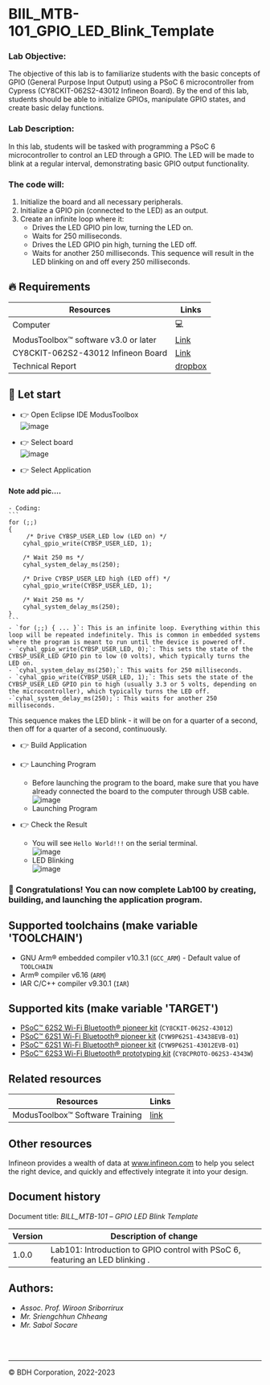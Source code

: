 # BIIL_MTB-101_GPIO_LED_Blink_Template
### Lab Objective:
The objective of this lab is to familiarize students with the basic concepts of GPIO (General Purpose Input Output) using a PSoC 6 microcontroller from Cypress (CY8CKIT-062S2-43012 Infineon Board). By the end of this lab, students should be able to initialize GPIOs, manipulate GPIO states, and create basic delay functions.

### Lab Description:
In this lab, students will be tasked with programming a PSoC 6 microcontroller to control an LED through a GPIO. The LED will be made to blink at a regular interval, demonstrating basic GPIO output functionality.

### The code will:
1. Initialize the board and all necessary peripherals.
2. Initialize a GPIO pin (connected to the LED) as an output.
3. Create an infinite loop where it:
    - Drives the LED GPIO pin low, turning the LED on.
    - Waits for 250 milliseconds.
    - Drives the LED GPIO pin high, turning the LED off.
    - Waits for another 250 milliseconds.
This sequence will result in the LED blinking on and off every 250 milliseconds.

## 🔥 Requirements
| Resources                                  | Links                                                                                                  |
|--------------------------------------------|--------------------------------------------------------------------------------------------------------|
| Computer                                   | 💻                                                                                                    |
| ModusToolbox™ software v3.0 or later       | [Link](https://www.infineon.com/modustoolbox)                                                         |
| CY8CKIT-062S2-43012 Infineon Board         | [Link](https://github.com/Advance-Innovation-Centre-AIC/BIIL_MTB-100_Hello_World_and_LED_Blinking_Programming_Template/assets/88732241/0215501d-b774-4045-8e64-ef49e28d8404) |
| Technical Report | [dropbox](https://www.dropbox.com/scl/fi/amaxc94pte0ut2i1r5ewx/Technical-Report-Lab00.paper?rlkey=b3xm3vrerz9xgv1glb30cvy9z&dl=0)



## 🚩 Let start
- 👉  Open Eclipse IDE ModusToolbox               
![image](https://github.com/Advance-Innovation-Centre-AIC/BIIL_MTB-100_Hello_World_and_LED_Blinking_Programming_Template/assets/88732241/276b5ee3-7752-488c-baa7-3b55f6615b27)                 

- 👉  Select board    
![image](https://github.com/Advance-Innovation-Centre-AIC/BIIL_MTB-100_Hello_World_and_LED_Blinking_Programming_Template/assets/88732241/df637b74-1bee-4c0c-9bdc-4b70d7f0cee8)

- 👉  Select Application         

#### Note add pic....

    - Coding:
    ```
    for (;;)
    {
      	 /* Drive CYBSP_USER_LED low (LED on) */
  		cyhal_gpio_write(CYBSP_USER_LED, 1);
  
  		/* Wait 250 ms */
  		cyhal_system_delay_ms(250);
  
  		/* Drive CYBSP_USER_LED high (LED off) */
  		cyhal_gpio_write(CYBSP_USER_LED, 1);
  
  		/* Wait 250 ms */
  		cyhal_system_delay_ms(250);
    }
    ```
    - `for (;;) { ... }`: This is an infinite loop. Everything within this loop will be repeated indefinitely. This is common in embedded systems where the program is meant to run until the device is powered off.
    - `cyhal_gpio_write(CYBSP_USER_LED, 0);`: This sets the state of the CYBSP_USER_LED GPIO pin to low (0 volts), which typically turns the LED on.
    - `cyhal_system_delay_ms(250);`: This waits for 250 milliseconds.
    - `cyhal_gpio_write(CYBSP_USER_LED, 1);`: This sets the state of the CYBSP_USER_LED GPIO pin to high (usually 3.3 or 5 volts, depending on the microcontroller), which typically turns the LED off.
    -`cyhal_system_delay_ms(250);`: This waits for another 250 milliseconds.

This sequence makes the LED blink - it will be on for a quarter of a second, then off for a quarter of a second, continuously.
- 👉  Build Application      

- 👉  Launching Program
  - Before launching the program to the board, make sure that you have already connected the board to the computer through USB cable.        
![image](https://github.com/Advance-Innovation-Centre-AIC/BIIL_MTB-100_Hello_World_and_LED_Blinking_Programming_Template/assets/88732241/7a6bb6ef-cb63-4613-98a1-42f9617ad724)
  - Launching Program    

- 👉  Check the Result
  - You will see `Hello World!!!` on the serial terminal.         
   ![image](https://github.com/Advance-Innovation-Centre-AIC/BIIL_MTB-100_Hello_World_and_LED_Blinking_Programming_Template/assets/88732241/2eb45911-1df7-4581-9e73-2e79c28364a5)
  - LED Blinking        
    ![image](https://github.com/Advance-Innovation-Centre-AIC/BIIL_MTB-100_Hello_World_and_LED_Blinking_Programming_Template/assets/88732241/e43ee093-c57b-4d65-81a2-e8326e729b74)

### 🎉  Congratulations! You can now complete Lab100 by creating, building, and launching the application program.


## Supported toolchains (make variable 'TOOLCHAIN')

- GNU Arm&reg; embedded compiler v10.3.1 (`GCC_ARM`) - Default value of `TOOLCHAIN`
- Arm&reg; compiler v6.16 (`ARM`)
- IAR C/C++ compiler v9.30.1 (`IAR`)

## Supported kits (make variable 'TARGET')

- [PSoC&trade; 62S2 Wi-Fi Bluetooth&reg; pioneer kit](https://www.infineon.com/CY8CKIT-062S2-43012) (`CY8CKIT-062S2-43012`)
- [PSoC&trade; 62S1 Wi-Fi Bluetooth&reg; pioneer kit](https://www.infineon.com/CYW9P62S1-43438EVB-01) (`CYW9P62S1-43438EVB-01`)
- [PSoC&trade; 62S1 Wi-Fi Bluetooth&reg; pioneer kit](https://www.infineon.com/CYW9P62S1-43012EVB-01) (`CYW9P62S1-43012EVB-01`)
- [PSoC&trade; 62S3 Wi-Fi Bluetooth&reg; prototyping kit](https://www.infineon.com/CY8CPROTO-062S3-4343W) (`CY8CPROTO-062S3-4343W`)


## Related resources
Resources  | Links
-----------|----------------------------------
ModusToolbox™ Software Training | [link](https://www.dropbox.com/sh/waj898o4o8eccx0/AAB3hBBaIQo2OvJ5-fubGJIha/training-modustoolbox-level1-getting-started-master/Manual/Ch2-Tools.pdf?dl=0)



## Other resources

Infineon provides a wealth of data at www.infineon.com to help you select the right device, and quickly and effectively integrate it into your design.


## Document history

Document title: *BILL_MTB-101* – *GPIO LED Blink Template*

 Version | Description of change
 ------- | ---------------------
 1.0.0   | Lab101: Introduction to GPIO control with PSoC 6, featuring an LED blinking .


## Authors:
- *Assoc. Prof. Wiroon Sriborrirux*
- *Mr. Sriengchhun Chheang*
- *Mr. Sabol Socare*
<br>

<br>

---------------------------------------------------------

© BDH Corporation, 2022-2023

